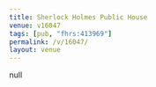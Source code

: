 ```yaml
---
title: Sherlock Holmes Public House
venue: v16047
tags: [pub, "fhrs:413969"]
permalink: /v/16047/
layout: venue
---
```

null